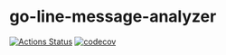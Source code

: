 # go-line-message-analyzer
[![Actions Status](https://github.com/onepiece010938/go-line-message-analyzer/workflows/build/badge.svg)](https://github.com/onepiece010938/go-line-message-analyzer/actions)
[![codecov](https://codecov.io/gh/onepiece010938/go-line-message-analyzer/branch/master/graph/badge.svg)](https://codecov.io/gh/onepiece010938/go-line-message-analyzer)

